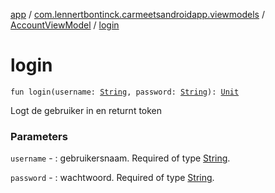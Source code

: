 [app](../../index.md) / [com.lennertbontinck.carmeetsandroidapp.viewmodels](../index.md) / [AccountViewModel](index.md) / [login](./login.md)

# login

`fun login(username: `[`String`](https://kotlinlang.org/api/latest/jvm/stdlib/kotlin/-string/index.html)`, password: `[`String`](https://kotlinlang.org/api/latest/jvm/stdlib/kotlin/-string/index.html)`): `[`Unit`](https://kotlinlang.org/api/latest/jvm/stdlib/kotlin/-unit/index.html)

Logt de gebruiker in en returnt token

### Parameters

`username` - : gebruikersnaam. Required of type [String](https://kotlinlang.org/api/latest/jvm/stdlib/kotlin/-string/index.html).

`password` - : wachtwoord. Required of type [String](https://kotlinlang.org/api/latest/jvm/stdlib/kotlin/-string/index.html).